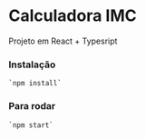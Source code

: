 # Calculadora IMC

Projeto em React + Typesript 

### Instalação
    `npm install`

### Para rodar 
    `npm start`
